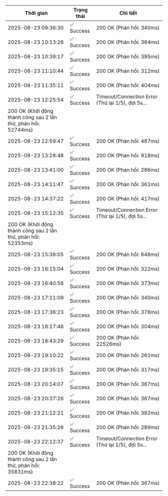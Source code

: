 | Thời gian | Trạng thái | Chi tiết |
|---|---|---|
| 2025-08-23 09:36:30 | ✅ Success | 200 OK (Phản hồi: 340ms) |
| 2025-08-23 10:13:26 | ✅ Success | 200 OK (Phản hồi: 364ms) |
| 2025-08-23 10:39:17 | ✅ Success | 200 OK (Phản hồi: 395ms) |
| 2025-08-23 11:10:44 | ✅ Success | 200 OK (Phản hồi: 312ms) |
| 2025-08-23 11:35:11 | ✅ Success | 200 OK (Phản hồi: 404ms) |
| 2025-08-23 12:25:54 | ✅ Success | Timeout/Connection Error (Thử lại 1/5), đợi 5s...
200 OK (Khởi động thành công sau 2 lần thử, phản hồi: 52744ms) |
| 2025-08-23 12:59:47 | ✅ Success | 200 OK (Phản hồi: 487ms) |
| 2025-08-23 13:28:48 | ✅ Success | 200 OK (Phản hồi: 918ms) |
| 2025-08-23 13:41:00 | ✅ Success | 200 OK (Phản hồi: 286ms) |
| 2025-08-23 14:11:47 | ✅ Success | 200 OK (Phản hồi: 361ms) |
| 2025-08-23 14:37:22 | ✅ Success | 200 OK (Phản hồi: 417ms) |
| 2025-08-23 15:12:35 | ✅ Success | Timeout/Connection Error (Thử lại 1/5), đợi 5s...
200 OK (Khởi động thành công sau 2 lần thử, phản hồi: 52353ms) |
| 2025-08-23 15:36:05 | ✅ Success | 200 OK (Phản hồi: 648ms) |
| 2025-08-23 16:15:04 | ✅ Success | 200 OK (Phản hồi: 322ms) |
| 2025-08-23 16:40:56 | ✅ Success | 200 OK (Phản hồi: 373ms) |
| 2025-08-23 17:11:09 | ✅ Success | 200 OK (Phản hồi: 340ms) |
| 2025-08-23 17:36:23 | ✅ Success | 200 OK (Phản hồi: 376ms) |
| 2025-08-23 18:17:48 | ✅ Success | 200 OK (Phản hồi: 304ms) |
| 2025-08-23 18:43:29 | ✅ Success | 200 OK (Phản hồi: 22526ms) |
| 2025-08-23 19:10:22 | ✅ Success | 200 OK (Phản hồi: 261ms) |
| 2025-08-23 19:35:15 | ✅ Success | 200 OK (Phản hồi: 317ms) |
| 2025-08-23 20:14:07 | ✅ Success | 200 OK (Phản hồi: 367ms) |
| 2025-08-23 20:37:26 | ✅ Success | 200 OK (Phản hồi: 367ms) |
| 2025-08-23 21:12:21 | ✅ Success | 200 OK (Phản hồi: 382ms) |
| 2025-08-23 21:35:26 | ✅ Success | 200 OK (Phản hồi: 289ms) |
| 2025-08-23 22:12:37 | ✅ Success | Timeout/Connection Error (Thử lại 1/5), đợi 5s...
200 OK (Khởi động thành công sau 2 lần thử, phản hồi: 35831ms) |
| 2025-08-23 22:38:22 | ✅ Success | 200 OK (Phản hồi: 367ms) |
